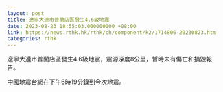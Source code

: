 ```yaml
---
layout: post
title: 遼寧大連市普蘭店區發生4.6級地震
date: 2023-08-23 18:55:03.000000000 +08:00
link: https://news.rthk.hk/rthk/ch/component/k2/1714806-20230823.htm
categories: rthk
---
```


遼寧大連市普蘭店區發生4.6級地震，震源深度8公里，暫時未有傷亡和損毀報告。

中國地震台網在下午6時19分錄到今次地震。
